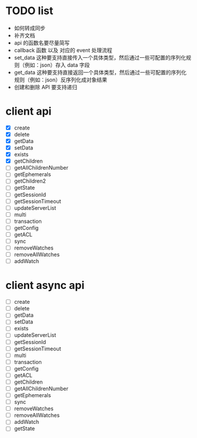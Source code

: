 # TODO list
- 如何转成同步
- 补齐文档
- api 的函数名要尽量简写
- callback 函数 以及 对应的 event 处理流程
- set_data 这种要支持直接传入一个具体类型，然后通过一些可配置的序列化规则（例如：json）存入 data 字段
- get_data 这种要支持直接返回一个具体类型，然后通过一些可配置的序列化规则（例如：json）反序列化成对象结果
- 创建和删除 API 要支持递归

# client api
- [x] create
- [x] delete
- [x] getData
- [x] setData
- [x] exists
- [x] getChildren
- [ ] getAllChildrenNumber
- [ ] getEphemerals
- [ ] getChildren2
- [ ] getState
- [ ] getSessionId
- [ ] getSessionTimeout
- [ ] updateServerList
- [ ] multi
- [ ] transaction
- [ ] getConfig
- [ ] getACL
- [ ] sync
- [ ] removeWatches
- [ ] removeAllWatches
- [ ] addWatch

# client async api
- [ ] create
- [ ] delete
- [ ] getData
- [ ] setData
- [ ] exists
- [ ] updateServerList
- [ ] getSessionId
- [ ] getSessionTimeout
- [ ] multi
- [ ] transaction
- [ ] getConfig
- [ ] getACL
- [ ] getChildren
- [ ] getAllChildrenNumber
- [ ] getEphemerals
- [ ] sync
- [ ] removeWatches
- [ ] removeAllWatches
- [ ] addWatch
- [ ] getState